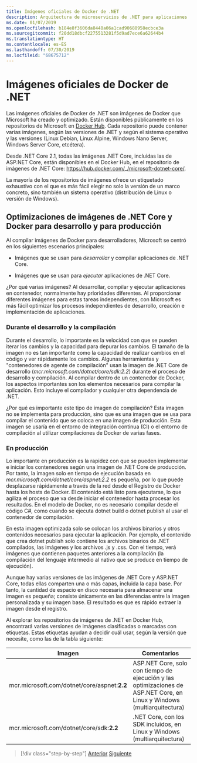 ```yaml
---
title: Imágenes oficiales de Docker de .NET
description: Arquitectura de microservicios de .NET para aplicaciones .NET en contenedor | Imágenes de Docker de .NET oficiales
ms.date: 01/07/2019
ms.openlocfilehash: b184e8f3606da8448a06a1cad90688958ecbce3a
ms.sourcegitcommit: f20dd18dbcf2275513281f5d9ad7ece6a62644b4
ms.translationtype: HT
ms.contentlocale: es-ES
ms.lasthandoff: 07/30/2019
ms.locfileid: "68675712"
---
```

# <a name="official-net-docker-images"></a>Imágenes oficiales de Docker de .NET

Las imágenes oficiales de Docker de .NET son imágenes de Docker que Microsoft ha creado y optimizado. Están disponibles públicamente en los repositorios de Microsoft en [Docker Hub](https://hub.docker.com/u/microsoft/). Cada repositorio puede contener varias imágenes, según las versiones de .NET y según el sistema operativo y las versiones (Linux Debian, Linux Alpine, Windows Nano Server, Windows Server Core, etcétera).

Desde .NET Core 2.1, todas las imágenes .NET Core, incluidas las de ASP.NET Core, están disponibles en el Docker Hub, en el repositorio de imágenes de .NET Core: https://hub.docker.com/_/microsoft-dotnet-core/.

La mayoría de los repositorios de imágenes ofrece un etiquetado exhaustivo con el que es más fácil elegir no solo la versión de un marco concreto, sino también un sistema operativo (distribución de Linux o versión de Windows).

## <a name="net-core-and-docker-image-optimizations-for-development-versus-production"></a>Optimizaciones de imágenes de .NET Core y Docker para desarrollo y para producción

Al compilar imágenes de Docker para desarrolladores, Microsoft se centró en los siguientes escenarios principales:

- Imágenes que se usan para *desarrollar* y compilar aplicaciones de .NET Core.

- Imágenes que se usan para *ejecutar* aplicaciones de .NET Core.

¿Por qué varias imágenes? Al desarrollar, compilar y ejecutar aplicaciones en contenedor, normalmente hay prioridades diferentes. Al proporcionar diferentes imágenes para estas tareas independientes, con Microsoft es más fácil optimizar los procesos independientes de desarrollo, creación e implementación de aplicaciones.

### <a name="during-development-and-build"></a>Durante el desarrollo y la compilación

Durante el desarrollo, lo importante es la velocidad con que se pueden iterar los cambios y la capacidad para depurar los cambios. El tamaño de la imagen no es tan importante como la capacidad de realizar cambios en el código y ver rápidamente los cambios. Algunas herramientas y "contenedores de agente de compilación" usan la imagen de .NET Core de desarrollo (*mcr.microsoft.com/dotnet/core/sdk:2.2*) durante el proceso de desarrollo y compilación. Al compilar dentro de un contenedor de Docker, los aspectos importantes son los elementos necesarios para compilar la aplicación. Esto incluye el compilador y cualquier otra dependencia de .NET.

¿Por qué es importante este tipo de imagen de compilación? Esta imagen no se implementa para producción, sino que es una imagen que se usa para compilar el contenido que se coloca en una imagen de producción. Esta imagen se usaría en el entorno de integración continua (CI) o el entorno de compilación al utilizar compilaciones de Docker de varias fases.

### <a name="in-production"></a>En producción

Lo importante en producción es la rapidez con que se pueden implementar e iniciar los contenedores según una imagen de .NET Core de producción. Por tanto, la imagen solo en tiempo de ejecución basada en *mcr.microsoft.com/dotnet/core/aspnet:2.2* es pequeña, por lo que puede desplazarse rápidamente a través de la red desde el Registro de Docker hasta los hosts de Docker. El contenido está listo para ejecutarse, lo que agiliza el proceso que va desde iniciar el contenedor hasta procesar los resultados. En el modelo de Docker, no es necesario compilar desde el código C\#, como cuando se ejecuta dotnet build o dotnet publish al usar el contenedor de compilación.

En esta imagen optimizada solo se colocan los archivos binarios y otros contenidos necesarios para ejecutar la aplicación. Por ejemplo, el contenido que crea dotnet publish solo contiene los archivos binarios de .NET compilados, las imágenes y los archivos .js y .css. Con el tiempo, verá imágenes que contienen paquetes anteriores a la compilación (la compilación del lenguaje intermedio al nativo que se produce en tiempo de ejecución).

Aunque hay varias versiones de las imágenes de .NET Core y ASP.NET Core, todas ellas comparten una o más capas, incluida la capa base. Por tanto, la cantidad de espacio en disco necesaria para almacenar una imagen es pequeña; consiste únicamente en las diferencias entre la imagen personalizada y su imagen base. El resultado es que es rápido extraer la imagen desde el registro.

Al explorar los repositorios de imágenes de .NET en Docker Hub, encontrará varias versiones de imágenes clasificadas o marcadas con etiquetas. Estas etiquetas ayudan a decidir cuál usar, según la versión que necesite, como las de la tabla siguiente:

| Imagen                                       | Comentarios                                                                                          |
| ------------------------------------------- | ------------------------------------------------------------------------------------------------- |
| mcr.microsoft.com/dotnet/core/aspnet:**2.2** | ASP.NET Core, solo con tiempo de ejecución y las optimizaciones de ASP.NET Core, en Linux y Windows (multiarquitectura) |
| mcr.microsoft.com/dotnet/core/sdk:**2.2**    | .NET Core, con los SDK incluidos, en Linux y Windows (multiarquitectura)                                  |

> [!div class="step-by-step"]
> [Anterior](net-container-os-targets.md)
> [Siguiente](../architect-microservice-container-applications/index.md)
